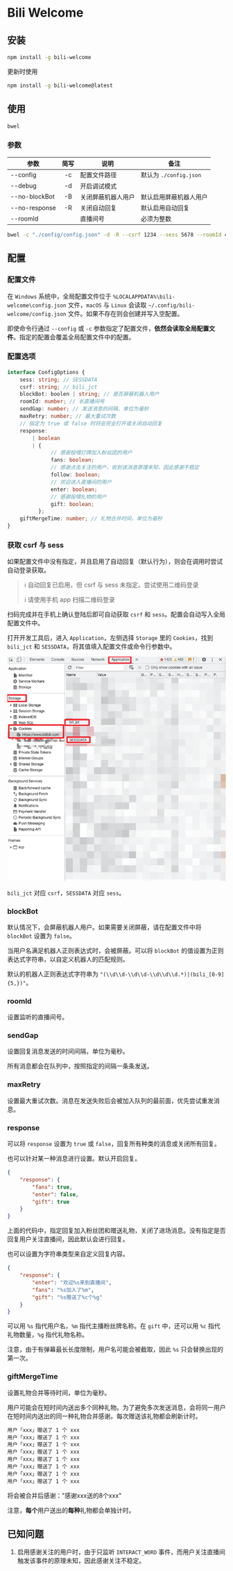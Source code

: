 # Bili Welcome

## 安装

```bash
npm install -g bili-welcome
```

更新时使用

```bash
npm install -g bili-welcome@latest
```

## 使用

```bash
bwel
```

### 参数

| 参数 | 简写 | 说明 | 备注 |
| --- |:-: | --- | --- |
| --config | -c | 配置文件路径 | 默认为 `./config.json` |
| --debug | -d | 开启调试模式 | |
| --no-blockBot | -B | 关闭屏蔽机器人用户 | 默认启用屏蔽机器人用户 |
| --no-response | -R | 关闭自动回复 | 默认启用自动回复 |
| --roomId | | 直播间号 | 必须为整数 |

```bash
bwel -c "./config/config.json" -d -R --csrf 1234 --sess 5678 --roomId 4321
```

## 配置

### 配置文件

在 `Windows` 系统中，全局配置文件位于 `%LOCALAPPDATA%\bili-welcome\config.json` 文件，`macOS` 与 `Linux` 会读取 `~/.config/bili-welcome/config.json` 文件。如果不存在则会创建并写入空配置。

即使命令行通过 `--config` 或 `-c` 参数指定了配置文件，**依然会读取全局配置文件**。指定的配置会覆盖全局配置文件中的配置。

### 配置选项

```typescript
interface ConfigOptions {
    sess: string; // SESSDATA
    csrf: string; // bili_jct
    blockBot: boolen | string; // 是否屏蔽机器人用户
    roomId: number; // 长直播间号
    sendGap: number; // 发送消息的间隔，单位为毫秒
    maxRetry: number; // 最大重试次数
    // 指定为 true 或 false 时将会完全打开或关闭自动回复
    response:
        | boolean
        | {
              // 感谢投喂灯牌加入粉丝团的用户
              fans: boolean;
              // 感谢点击关注的用户，收到该消息原理未知，因此感谢不稳定
              follow: boolean;
              // 欢迎进入直播间的用户
              enter: boolean;
              // 感谢投喂礼物的用户
              gift: boolean;
          };
    giftMergeTime: number; // 礼物合并时间，单位为毫秒
}
```

### 获取 csrf 与 sess

如果配置文件中没有指定，并且启用了自动回复（默认行为），则会在调用时尝试自动登录获取。

> ℹ 自动回复已启用，但 csrf 与 sess 未指定。尝试使用二维码登录
>
> ℹ 请使用手机 app 扫描二维码登录

扫码完成并在手机上确认登陆后即可自动获取 `csrf` 和 `sess`。配置会自动写入全局配置文件中。

打开开发工具后，进入 `Application`，左侧选择 `Storage` 里的 `Cookies`，找到 `bili_jct` 和 `SESSDATA`，将其值填入配置文件或命令行参数中。

![cookie](doc/cookie.png)

`bili_jct` 对应 `csrf`，`SESSDATA` 对应 `sess`。

### blockBot

默认情况下，会屏蔽机器人用户。如果需要关闭屏蔽，请在配置文件中将 `blockBot` 设置为 `false`。

当用户名满足机器人正则表达式时，会被屏蔽。可以将 `blockBot` 的值设置为正则表达式字符串，以自定义机器人的匹配规则。

默认的机器人正则表达式字符串为 `"(\\d\\d-\\d\\d-\\d\\d\\d.*)|(bili_[0-9]{5,})"`。

### roomId

设置监听的直播间号。

### sendGap

设置回复消息发送的时间间隔，单位为毫秒。

所有消息都会在队列中，按照指定的间隔一条条发送。

### maxRetry

设置最大重试次数。消息在发送失败后会被加入队列的最前面，优先尝试重发消息。

### response

可以将 `response` 设置为 `true` 或 `false`，回复所有种类的消息或关闭所有回复。

也可以针对某一种消息进行设置。默认开启回复。

```json
{
    "response": {
        "fans": true,
        "enter": false,
        "gift": true
    }
}
```

上面的代码中，指定回复加入粉丝团和赠送礼物，关闭了进场消息。没有指定是否回复用户关注直播间，因此默认会进行回复。

也可以设置为字符串类型来自定义回复内容。

```json
{
    "response": {
        "enter": "欢迎%s来到直播间",
        "fans": "%s加入了%m",
        "gift": "%s赠送了%c个%g"
    }
}
```

可以用 `%s` 指代用户名，`%m` 指代主播粉丝牌名称。在 `gift` 中，还可以用 `%c` 指代礼物数量，`%g` 指代礼物名称。

注意，由于有弹幕最长长度限制，用户名可能会被截取，因此 `%s` 只会替换出现的第一次。

### giftMergeTime

设置礼物合并等待时间，单位为毫秒。

用户可能会在短时间内送出多个同种礼物。为了避免多次发送消息，会将同一用户在短时间内送出的同一种礼物合并感谢。每次赠送该礼物都会刷新计时。

```txt
用户「xxx」赠送了 1 个 xxx
用户「xxx」赠送了 1 个 xxx
用户「xxx」赠送了 1 个 xxx
用户「xxx」赠送了 1 个 xxx
用户「xxx」赠送了 1 个 xxx
用户「xxx」赠送了 1 个 xxx
用户「xxx」赠送了 1 个 xxx
用户「xxx」赠送了 1 个 xxx
```

将会被合并后感谢："感谢xxx送的8个xxx"

注意，**每个**用户送出的**每种**礼物都会单独计时。

## 已知问题

1. 启用感谢关注的用户时，由于只监听 `INTERACT_WORD` 事件，而用户关注直播间触发该事件的原理未知，因此感谢关注不稳定。
